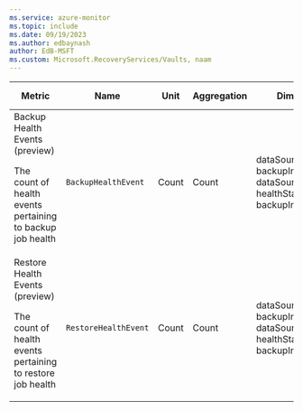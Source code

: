 ```yaml
---
ms.service: azure-monitor
ms.topic: include
ms.date: 09/19/2023
ms.author: edbaynash
author: EdB-MSFT
ms.custom: Microsoft.RecoveryServices/Vaults, naam
---
```

  
  
|Metric|Name|Unit|Aggregation|Dimensions|Time Grains|DS Export|
|---|---|---|---|---|---|---|
|Backup Health Events (preview)<p><p>The count of health events pertaining to backup job health |`BackupHealthEvent` |Count |Count |dataSourceURL, backupInstanceUrl, dataSourceType, healthStatus, backupInstanceName|PT1M, PT5M, PT15M, PT30M, PT1H, PT6H, PT12H, P1D |Yes|
|Restore Health Events (preview)<p><p>The count of health events pertaining to restore job health |`RestoreHealthEvent` |Count |Count |dataSourceURL, backupInstanceUrl, dataSourceType, healthStatus, backupInstanceName|PT1M, PT5M, PT15M, PT30M, PT1H, PT6H, PT12H, P1D |Yes|